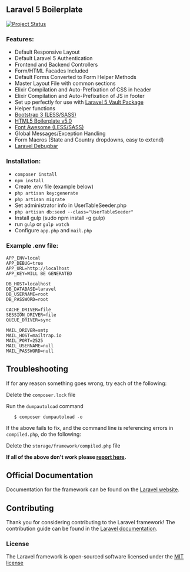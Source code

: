 ## Laravel 5 Boilerplate

[![Project Status](http://stillmaintained.com/rappasoft/Laravel-5-Boilerplate.png)](http://stillmaintained.com/rappasoft/Laravel-5-Boilerplate)

### Features:

- Default Responsive Layout
- Default Laravel 5 Authentication
- Frontend and Backend Controllers
- Form/HTML Facades Included
- Default Forms Converted to Form Helper Methods
- Master Layout File with common sections
- Elixir Compilation and Auto-Prefixation of CSS in header
- Elixir Compilation and Auto-Prefixation of JS in footer
- Set up perfectly for use with [Laravel 5 Vault Package](https://github.com/rappasoft/vault)
- Helper functions
- [Bootstrap 3 (LESS/SASS)](http://www.getbootstrap.com)
- [HTML5 Boilerplate v5.0](http://www.html5boilerplate.com)
- [Font Awesome (LESS/SASS)](http://fortawesome.github.io/Font-Awesome/)
- Global Messages/Exception Handling
- Form Macros (State and Country dropdowns, easy to extend)
- [Laravel Debugbar](https://github.com/barryvdh/laravel-debugbar)

### Installation:

- `composer install`
- `npm install`
- Create .env file (example below)
- `php artisan key:generate`
- `php artisan migrate`
- Set administrator info in UserTableSeeder.php
- `php artisan db:seed --class="UserTableSeeder"`
- Install gulp (sudo npm install -g gulp)
- run `gulp` or `gulp watch`
- Configure `app.php` and `mail.php`

### Example .env file:

    APP_ENV=local
    APP_DEBUG=true
    APP_URL=http://localhost
    APP_KEY=WILL BE GENERATED
    
    DB_HOST=localhost
    DB_DATABASE=laravel
    DB_USERNAME=root
    DB_PASSWORD=root
    
    CACHE_DRIVER=file
    SESSION_DRIVER=file
    QUEUE_DRIVER=sync
    
    MAIL_DRIVER=smtp
    MAIL_HOST=mailtrap.io
    MAIL_PORT=2525
    MAIL_USERNAME=null
    MAIL_PASSWORD=null
    
## Troubleshooting

If for any reason something goes wrong, try each of the following:

Delete the `composer.lock` file

Run the `dumpautoload` command

       $ composer dumpautoload -o
       
If the above fails to fix, and the command line is referencing errors in `compiled.php`, do the following:
       
Delete the `storage/framework/compiled.php` file
       
**If all of the above don't work please [report here](https://github.com/rappasoft/Laravel-5-Boilerplate/issues).**
    
## Official Documentation

Documentation for the framework can be found on the [Laravel website](http://laravel.com/docs).

## Contributing

Thank you for considering contributing to the Laravel framework! The contribution guide can be found in the [Laravel documentation](http://laravel.com/docs/contributions).

### License

The Laravel framework is open-sourced software licensed under the [MIT license](http://opensource.org/licenses/MIT)